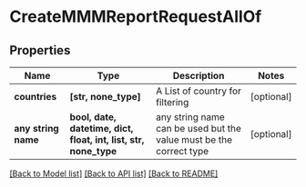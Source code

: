 # CreateMMMReportRequestAllOf


## Properties
Name | Type | Description | Notes
------------ | ------------- | ------------- | -------------
**countries** | **[str, none_type]** | A List of country for filtering | [optional] 
**any string name** | **bool, date, datetime, dict, float, int, list, str, none_type** | any string name can be used but the value must be the correct type | [optional]

[[Back to Model list]](../README.md#documentation-for-models) [[Back to API list]](../README.md#documentation-for-api-endpoints) [[Back to README]](../README.md)


